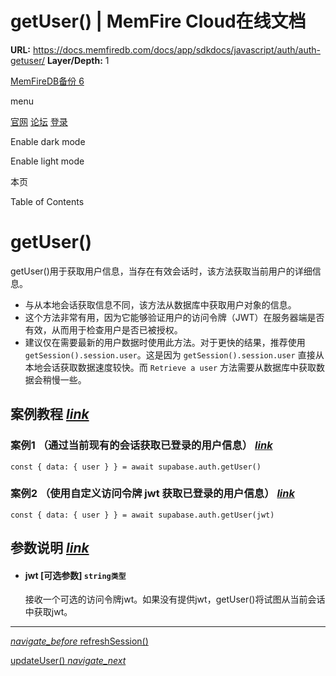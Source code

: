 # getUser() | MemFire Cloud在线文档

**URL:** https://docs.memfiredb.com/docs/app/sdkdocs/javascript/auth/auth-getuser/
**Layer/Depth:** 1

[MemFireDB备份 6](/)

menu

[官网](https://memfiredb.com/)
[论坛](https://community.memfiredb.com/)
[登录](https://cloud.memfiredb.com/auth/login)

Enable dark mode

Enable light mode

本页

Table of Contents

# getUser()

getUser()用于获取用户信息，当存在有效会话时，该方法获取当前用户的详细信息。

* 与从本地会话获取信息不同，该方法从数据库中获取用户对象的信息。
* 这个方法非常有用，因为它能够验证用户的访问令牌（JWT）在服务器端是否有效，从而用于检查用户是否已被授权。
* 建议仅在需要最新的用户数据时使用此方法。对于更快的结果，推荐使用 `getSession().session.user`。这是因为 `getSession().session.user` 直接从本地会话获取数据速度较快。而 `Retrieve a user` 方法需要从数据库中获取数据会稍慢一些。

## 案例教程 [*link*](#%e6%a1%88%e4%be%8b%e6%95%99%e7%a8%8b)

### 案例1 （通过当前现有的会话获取已登录的用户信息） [*link*](#%e6%a1%88%e4%be%8b1-%e9%80%9a%e8%bf%87%e5%bd%93%e5%89%8d%e7%8e%b0%e6%9c%89%e7%9a%84%e4%bc%9a%e8%af%9d%e8%8e%b7%e5%8f%96%e5%b7%b2%e7%99%bb%e5%bd%95%e7%9a%84%e7%94%a8%e6%88%b7%e4%bf%a1%e6%81%af)

```
const { data: { user } } = await supabase.auth.getUser()
```

### 案例2 （使用自定义访问令牌 jwt 获取已登录的用户信息） [*link*](#%e6%a1%88%e4%be%8b2-%e4%bd%bf%e7%94%a8%e8%87%aa%e5%ae%9a%e4%b9%89%e8%ae%bf%e9%97%ae%e4%bb%a4%e7%89%8c-jwt-%e8%8e%b7%e5%8f%96%e5%b7%b2%e7%99%bb%e5%bd%95%e7%9a%84%e7%94%a8%e6%88%b7%e4%bf%a1%e6%81%af)

```
const { data: { user } } = await supabase.auth.getUser(jwt)
```

## 参数说明 [*link*](#%e5%8f%82%e6%95%b0%e8%af%b4%e6%98%8e)

* #### jwt [可选参数] `string类型`

  接收一个可选的访问令牌jwt。如果没有提供jwt，getUser()将试图从当前会话中获取jwt。

---

[*navigate\_before* refreshSession()](/docs/app/sdkdocs/javascript/auth/auth-refreshsession/)

[updateUser() *navigate\_next*](/docs/app/sdkdocs/javascript/auth/auth-updateuser/)